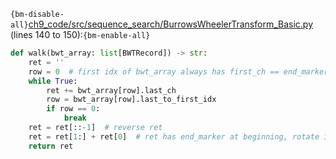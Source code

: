 `{bm-disable-all}`[ch9_code/src/sequence_search/BurrowsWheelerTransform_Basic.py](ch9_code/src/sequence_search/BurrowsWheelerTransform_Basic.py) (lines 140 to 150):`{bm-enable-all}`

```python
def walk(bwt_array: list[BWTRecord]) -> str:
    ret = ''
    row = 0  # first idx of bwt_array always has first_ch == end_marker because of the lexicographical sorting
    while True:
        ret += bwt_array[row].last_ch
        row = bwt_array[row].last_to_first_idx
        if row == 0:
            break
    ret = ret[::-1]  # reverse ret
    ret = ret[1:] + ret[0]  # ret has end_marker at beginning, rotate it to end
    return ret
```